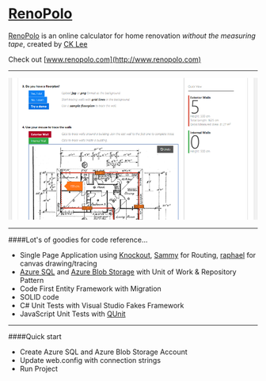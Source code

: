 ﻿# [RenoPolo](http://www.renopolo.com)

[RenoPolo](http://www.renopolo.com) is an online calculator for home renovation *without the measuring tape*, created by [CK Lee](https://www.linkedin.com/profile/public-profile-settings?trk=prof-edit-edit-public_profile)

Check out [www.renopolo.com](http://www.renopolo.com)

---

![alt text](https://raw.githubusercontent.com/ck-lee/renopolo/master/screen1.png "Screen")

---

####Lot's of goodies for code reference...


* Single Page Application using [Knockout](http://knockoutjs.com/), [Sammy](http://sammyjs.org/) for Routing, [raphael](http://raphaeljs.com/) for canvas drawing/tracing
* [Azure SQL](http://azure.microsoft.com/en-us/services/sql-database/) and [Azure Blob Storage](http://azure.microsoft.com/en-us/documentation/services/storage/) with Unit of Work & Repository Pattern
* Code First Entity Framework with Migration
* SOLID code
* C# Unit Tests with Visual Studio Fakes Framework
* JavaScript Unit Tests with [QUnit](http://qunitjs.com/)

---

####Quick start
* Create Azure SQL and Azure Blob Storage Account
* Update web.config with connection strings
* Run Project




